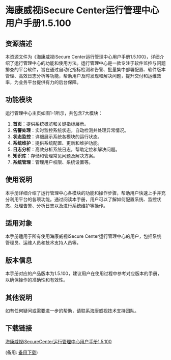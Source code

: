 # 海康威视iSecure Center运行管理中心用户手册1.5.100

## 资源描述

本资源文件为《海康威视iSecure Center运行管理中心用户手册1.5.100》，详细介绍了运行管理中心的功能和使用方法。运行管理中心是一款专注于软件监控与问题排查的平台软件，旨在通过自动化指标检测和告警、批量集中部署配置、软件版本管理、高效日志分析等功能，帮助用户及时发现和解决问题，提升交付和运维效率，为业务平台提供有力的后台保障。

## 功能模块

运行管理中心主页如图1-1所示，共包含7大模块：

1. **首页**：提供系统概览和关键指标展示。
2. **告警处理**：实时监控系统状态，自动检测并处理异常情况。
3. **状态监控**：详细展示系统各模块的运行状态。
4. **系统维护**：提供系统配置、更新和维护功能。
5. **日志分析**：高效分析系统日志，帮助定位和解决问题。
6. **知识库**：存储和管理常见问题及解决方案。
7. **系统管理**：管理用户权限、系统设置等。

## 使用说明

本手册详细介绍了运行管理中心各模块的功能和操作步骤，帮助用户快速上手并充分利用平台的各项功能。通过阅读本手册，用户可以了解如何配置系统、监控状态、处理告警、分析日志以及进行系统维护等操作。

## 适用对象

本手册适用于所有使用海康威视iSecure Center运行管理中心的用户，包括系统管理员、运维人员和技术支持人员等。

## 版本信息

本手册对应的产品版本为1.5.100，建议用户在使用过程中参考对应版本的手册，以确保操作的准确性和有效性。

## 其他说明

如有任何疑问或需要进一步的帮助，请联系海康威视技术支持团队。

## 下载链接
[海康威视iSecureCenter运行管理中心用户手册1.5.100](https://pan.quark.cn/s/49e7005bb02d) 

(备用: [备用下载](https://pan.baidu.com/s/176fAKmSWVTCIHAgM6rdBWg?pwd=1234))
